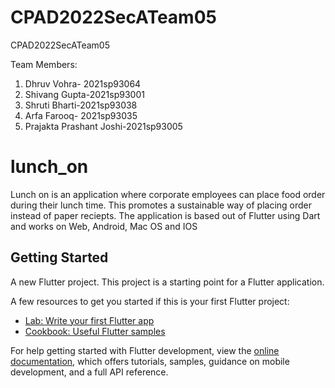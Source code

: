 # CPAD2022SecATeam05
CPAD2022SecATeam05

Team Members:

1) Dhruv Vohra-  2021sp93064   
2) Shivang Gupta-2021sp93001   
3) Shruti Bharti-2021sp93038   
4) Arfa Farooq-  2021sp93035   
5) Prajakta Prashant Joshi-2021sp93005 


# lunch_on

Lunch on is an application where corporate employees can place food order during their lunch time.
This promotes a sustainable way of placing order instead of paper reciepts.
The application is based out of Flutter using Dart and works on Web, Android, Mac OS and IOS

## Getting Started


A new Flutter project.
This project is a starting point for a Flutter application.

A few resources to get you started if this is your first Flutter project:

- [Lab: Write your first Flutter app](https://docs.flutter.dev/get-started/codelab)
- [Cookbook: Useful Flutter samples](https://docs.flutter.dev/cookbook)

For help getting started with Flutter development, view the
[online documentation](https://docs.flutter.dev/), which offers tutorials,
samples, guidance on mobile development, and a full API reference.
